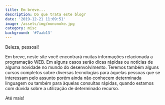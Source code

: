 ```yaml
---
title: Em breve...
description: Do que trata este blog?
date: '2019-12-21 11:09:51'
image: /assets/img/mononoke.jpg
category: misc
background: '#7aab13'
---
```

Beleza, pessoal!

Em breve, neste site você encontrará muitas informações relacionada a programação WEB. Em alguns casos serão dicas rápidas ou notícias de alguma novidade no mundo do desenvolvimento. Teremos também alguns cursos completos sobre diversas tecnologias para àquelas pessoas que se interessam pelo assunto porém ainda não conhecem determinada linguagem ou também para àquelas consultas rápidas, quando estamos com dúvida sobre a utilização de determinado recurso.

Até mais!
